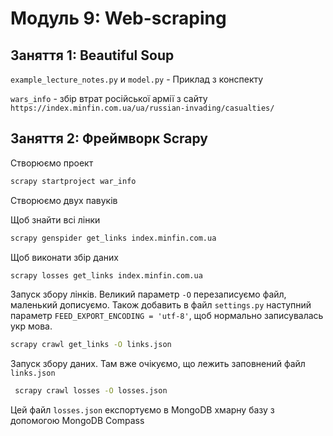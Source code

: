 # Модуль 9: Web-scraping

## Заняття 1: Beautiful Soup

`example_lecture_notes.py` и `model.py` - Приклад з конспекту

`wars_info` - збір втрат російської армії з сайту `https://index.minfin.com.ua/ua/russian-invading/casualties/`

## Заняття 2: Фреймворк Scrapy

Створюємо проект

```bash
scrapy startproject war_info
```

Створюємо двух павуків

Щоб знайти всі лінки

```bash
scrapy genspider get_links index.minfin.com.ua 
```

Щоб виконати збір даних

```bash
scrapy losses get_links index.minfin.com.ua 
```

Запуск збору лінків. Великий параметр `-O` перезаписуємо файл, маленький дописуємо. Також добавить в файл `settings.py`
наступний параметр `FEED_EXPORT_ENCODING = 'utf-8'`, щоб нормально записувалась укр мова.

```bash
scrapy crawl get_links -O links.json
```

Запуск збору даних. Там вже очікуємо, що лежить заповнений файл `links.json`

```bash
 scrapy crawl losses -O losses.json

```

Цей файл `losses.json` експортуємо в MongoDB хмарну базу з допомогою MongoDB Compass
